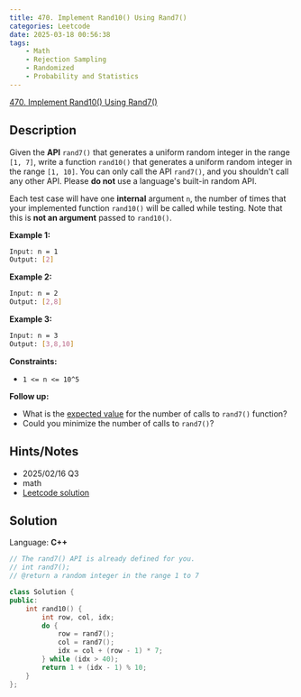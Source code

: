 ```yaml
---
title: 470. Implement Rand10() Using Rand7()
categories: Leetcode
date: 2025-03-18 00:56:38
tags:
    - Math
    - Rejection Sampling
    - Randomized
    - Probability and Statistics
---
```


[470. Implement Rand10() Using Rand7()](https://leetcode.com/problems/implement-rand10-using-rand7/description/?envType=company&envId=linkedin&favoriteSlug=linkedin-six-months)

## Description

Given the **API**  `rand7()` that generates a uniform random integer in the range `[1, 7]`, write a function `rand10()` that generates a uniform random integer in the range `[1, 10]`. You can only call the API `rand7()`, and you shouldn't call any other API. Please **do not**  use a language's built-in random API.

Each test case will have one **internal**  argument `n`, the number of times that your implemented function `rand10()` will be called while testing. Note that this is **not an argument**  passed to `rand10()`.

**Example 1:**

```bash
Input: n = 1
Output: [2]
```

**Example 2:**

```bash
Input: n = 2
Output: [2,8]
```

**Example 3:**

```bash
Input: n = 3
Output: [3,8,10]
```

**Constraints:**

- `1 <= n <= 10^5`

**Follow up:**

- What is the <a href="https://en.wikipedia.org/wiki/Expected_value" target="_blank">expected value</a> for the number of calls to `rand7()` function?
- Could you minimize the number of calls to `rand7()`?

## Hints/Notes

- 2025/02/16 Q3
- math
- [Leetcode solution](https://leetcode.com/problems/implement-rand10-using-rand7/editorial/?envType=company&envId=linkedin&favoriteSlug=linkedin-six-months)

## Solution

Language: **C++**

```C++
// The rand7() API is already defined for you.
// int rand7();
// @return a random integer in the range 1 to 7

class Solution {
public:
    int rand10() {
        int row, col, idx;
        do {
            row = rand7();
            col = rand7();
            idx = col + (row - 1) * 7;
        } while (idx > 40);
        return 1 + (idx - 1) % 10;
    }
};
```
